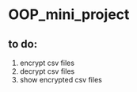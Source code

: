 # OOP_mini_project

## to do:
1. encrypt csv files 
2. decrypt csv files
3. show encrypted csv files 
